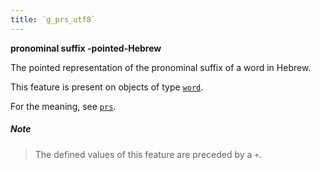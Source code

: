 ```yaml
---
title: `g_prs_utf8`
---
```


**pronominal suffix -pointed-Hebrew**


The pointed representation of the pronominal suffix of a word in Hebrew.

This feature is present on objects of type
[`word`](otype.md).

For the meaning, see [`prs`](prs.md).

##### Note
> The defined values of this feature are preceded by a `+`.



